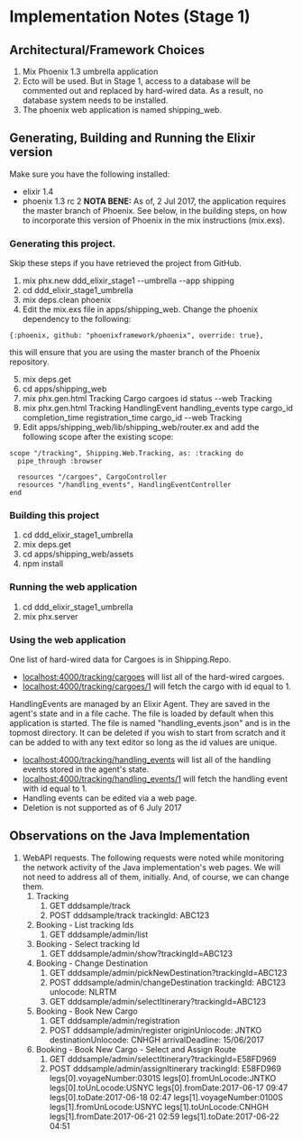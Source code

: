 # Implementation Notes (Stage 1)

## Architectural/Framework Choices

1. Mix Phoenix 1.3 umbrella application
2. Ecto will be used. But in Stage 1, access to a database will be commented out and replaced by hard-wired data. As a result, no database system needs to be installed.
3. The phoenix web application is named shipping_web.

## Generating, Building and Running the Elixir version

Make sure you have the following installed:
* elixir 1.4
* phoenix 1.3 rc 2 __NOTA BENE:__ As of, 2 Jul 2017, the application requires the master branch of Phoenix. See below, in the building steps, on how to incorporate this version of Phoenix in the mix instructions (mix.exs).

### Generating this project.
Skip these steps if you have retrieved the project from GitHub.
1. mix phx.new ddd_elixir_stage1 --umbrella --app shipping
2. cd ddd_elixir_stage1_umbrella
3. mix deps.clean phoenix
4. Edit the mix.exs file in apps/shipping_web. Change the phoenix dependency to the following:
~~~~
{:phoenix, github: "phoenixframework/phoenix", override: true},
~~~~
this will ensure that you are using the master branch of the Phoenix repository.

5. mix deps.get
6. cd apps/shipping_web
7. mix phx.gen.html Tracking Cargo cargoes id status --web Tracking
8. mix phx.gen.html Tracking HandlingEvent handling_events type cargo_id completion_time registration_time cargo_id  --web Tracking
9. Edit apps/shipping_web/lib/shipping_web/router.ex and add the following scope after the existing scope:
~~~~
scope "/tracking", Shipping.Web.Tracking, as: :tracking do
  pipe_through :browser

  resources "/cargoes", CargoController
  resources "/handling_events", HandlingEventController
end
~~~~

### Building this project
1. cd ddd_elixir_stage1_umbrella
2. mix deps.get
3. cd apps/shipping_web/assets
4. npm install

### Running the web application
1. cd ddd_elixir_stage1_umbrella
2. mix phx.server

### Using the web application
One list of hard-wired data for Cargoes is in Shipping.Repo.
* [localhost:4000/tracking/cargoes](localhost:4000/tracking/cargoes) will list all of the hard-wired cargoes.
* [localhost:4000/tracking/cargoes/1](localhost:4000/tracking/cargoes/1) will fetch the cargo with id equal to 1.

HandlingEvents are managed by an Elixir Agent. They are saved in the agent's state and in a file cache. The file is loaded by default  when this application is started. The file is named "handling_events.json" and is in the topmost directory. It can be deleted if you wish to start from scratch and it can be
added to with any text editor so long as the id values are unique.
* [localhost:4000/tracking/handling_events](localhost:4000/tracking/handling_events) will list all of the handling events stored in the agent's state.
* [localhost:4000/tracking/handling_events/1](localhost:4000/tracking/handling_events/1) will fetch the handling event with id equal to 1.
* Handling events can be edited via a web page.
* Deletion is not supported as of 6 July 2017

## Observations on the Java Implementation
1. WebAPI requests. The following requests were noted while monitoring the network activity of the Java implementation's web pages. We will not need to address all of them, initially. And, of course, we can change them.
    1. Tracking
        1. GET dddsample/track
        2. POST dddsample/track
        trackingId: ABC123
    2. Booking - List tracking Ids
        1. GET dddsample/admin/list
    3. Booking - Select tracking Id
        1. GET dddsample/admin/show?trackingId=ABC123
    4. Booking - Change Destination
        1. GET dddsample/admin/pickNewDestination?trackingId=ABC123
        2. POST dddsample/admin/changeDestination
        trackingId: ABC123
        unlocode: NLRTM
        3. GET dddsample/admin/selectItinerary?trackingId=ABC123
    5. Booking - Book New Cargo
        1. GET dddsample/admin/registration
        2. POST dddsample/admin/register
        originUnlocode: JNTKO
        destinationUnlocode: CNHGH
        arrivalDeadline: 15/06/2017
    6. Booking - Book New Cargo - Select and Assign Route
        1. GET dddsample/admin/selectItinerary?trackingId=E58FD969
        2. POST dddsample/admin/assignItinerary
        trackingId: E58FD969
        legs[0].voyageNumber:0301S
        legs[0].fromUnLocode:JNTKO
        legs[0].toUnLocode:USNYC
        legs[0].fromDate:2017-06-17 09:47
        legs[0].toDate:2017-06-18 02:47
        legs[1].voyageNumber:0100S
        legs[1].fromUnLocode:USNYC
        legs[1].toUnLocode:CNHGH
        legs[1].fromDate:2017-06-21 02:59
        legs[1].toDate:2017-06-22 04:51
